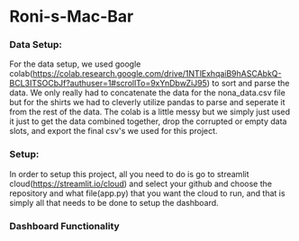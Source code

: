 # Roni-s-Mac-Bar
### Data Setup: 
For the data setup, we used google colab(https://colab.research.google.com/drive/1NTlExhqaiB9hASCAbkQ-BCL3ITSOCbJf?authuser=1#scrollTo=9xYnDbwZiJ95) to sort and parse the data. We only really had to concatenate the data for the nona_data.csv file but for the shirts we had to cleverly utilize pandas to parse and seperate it from the rest of the data. The colab is a little messy but we simply just used it just to get the data combined together, drop the corrupted or empty data slots, and export the final csv's we used for this project. 

### Setup:
In order to setup this project, all you need to do is go to streamlit cloud(https://streamlit.io/cloud) and select your github and choose the repository and what file(app.py) that you want the cloud to run, and that is simply all that needs to be done to setup the dashboard. 

### Dashboard Functionality
